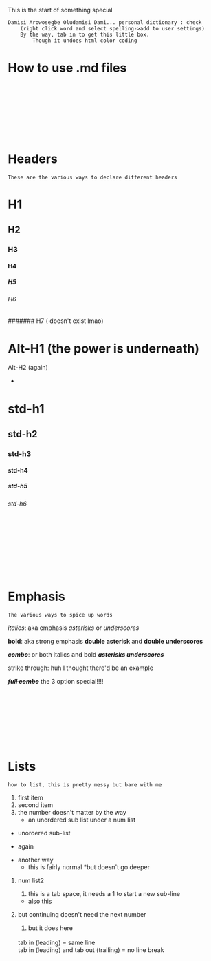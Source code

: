This is the start of something special

    Damisi Arowosegbe Oludamisi Dami... personal dictionary : check
        (right click word and select spelling->add to user settings)
        By the way, tab in to get this little box.
            Though it undoes html color coding

# How to use .md files

<br><br><br><br><br><br><br>

# **Headers**

<!--this is a comment-->

    These are the various ways to declare different headers

# H1

## H2

### H3

#### H4

##### H5

###### H6

####### H7 ( doesn't exist lmao)

# Alt-H1 (the power is underneath)

Alt-H2 (again)

-

<h1> std-h1 </h1>

<h2> std-h2 </h2>
<h3> std-h3 </h3>
<h4> std-h4 </h4>
<h5> std-h5 </h5>
<h6> std-h6 </h6>

<br><br><br><br><br><br><br>

# **Emphasis**

    The various ways to spice up words

_italics_: aka emphasis _asterisks_ or _underscores_

**bold**: aka strong emphasis **double asterisk** and **double underscores**

**_combo_**: or both italics and bold **_asterisks underscores_**

strike through: huh I thought there'd be an ~~example~~

~~_**full combo**_~~ the 3 option special!!!!

<br><br><br><br><br><br><br>

# **Lists**

    how to list, this is pretty messy but bare with me

1. first item
1. second item
1. the number doesn't matter by the way
   - an unordered sub list under a num list

- unordered sub-list

* again

- another way
  - this is fairly normal
    \*but doesn't go deeper

1. num list2
   1. this is a tab space, it needs a 1 to start a new sub-line
   - also this
1. but continuing doesn't need the next number

   1. but it does here

   <br>
   tab in (leading)
   = same line

   <br>
   tab in (leading) and tab out (trailing)  
   = no line break

